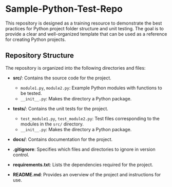 # Sample-Python-Test-Repo

This repository is designed as a training resource to demonstrate the best practices for Python project folder structure and unit testing. The goal is to provide a clear and well-organized template that can be used as a reference for creating Python projects.

## Repository Structure

The repository is organized into the following directories and files:


- **src/**: Contains the source code for the project.
  - `module1.py`, `module2.py`: Example Python modules with functions to be tested.
  - `__init__.py`: Makes the directory a Python package.

- **tests/**: Contains the unit tests for the project.
  - `test_module1.py`, `test_module2.py`: Test files corresponding to the modules in the `src/` directory.
  - `__init__.py`: Makes the directory a Python package.

- **docs/**: Contains documentation for the project.

- **.gitignore**: Specifies which files and directories to ignore in version control.

- **requirements.txt**: Lists the dependencies required for the project.

- **README.md**: Provides an overview of the project and instructions for use.
